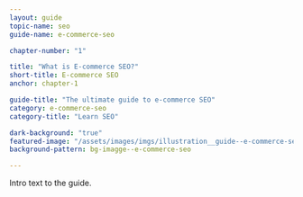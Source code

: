 ```yaml
---
layout: guide
topic-name: seo
guide-name: e-commerce-seo

chapter-number: "1"

title: "What is E-commerce SEO?"
short-title: E-commerce SEO
anchor: chapter-1

guide-title: "The ultimate guide to e-commerce SEO"
category: e-commerce-seo
category-title: "Learn SEO"

dark-background: "true"
featured-image: "/assets/images/imgs/illustration__guide--e-commerce-seo.png"
background-pattern: bg-imagge--e-commerce-seo

---
```


Intro text to the guide.